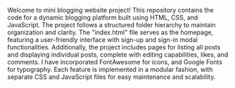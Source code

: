 Welcome to mini blogging website project! 
This repository contains the code for a dynamic blogging platform built using HTML, CSS, and JavaScript.
The project follows a structured folder hierarchy to maintain organization and clarity. 
The "index.html" file serves as the homepage, featuring a user-friendly interface with sign-up and sign-in modal functionalities. 
Additionally, the project includes pages for listing all posts and displaying individual posts, complete with editing capabilities, likes,
and comments. I have incorporated FontAwesome for icons, and Google Fonts for typography.
Each feature is implemented in a modular fashion, with separate CSS and JavaScript files for easy maintenance and scalability.




